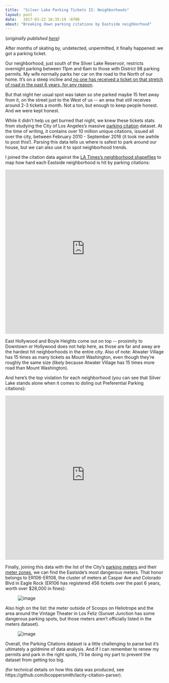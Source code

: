 ```yaml
---
title:  "Silver Lake Parking Tickets II: Neighborhoods"
layout: post
date:   2017-03-22 16:35:19 -0700
about: "Breaking down parking citations by Eastside neighborhood"
---
```

(_originally published [here](http://bencoppersmith.tumblr.com/post/158053422659/silver-lake-parking-tickets-ii-neighborhoods))_

<p>After months of skating by, undetected, unpermitted, it finally happened: we got a parking ticket.<b><br></b></p><p>Our neighborhood, just south of the Silver Lake Reservoir, restricts overnight parking between 11pm and 6am to those with District 98 parking permits. My wife normally parks her car on the road to the North of our home. It’s on a steep incline and<a href="http://bencoppersmith.tumblr.com/post/123842871599/silver-lake-parking-tickets"> no one has received a ticket on that stretch of road in the past 6 years, for any reason</a>.</p><p>But that night her usual spot was taken so she parked maybe 15 feet away from it, on the street just to the West of us -- an area that still receives around 2-3 tickets a month. Not a ton, but enough to keep people honest. And we were kept honest.</p><p>While it didn’t help us get burned that night, we knew these tickets stats from studying the City of Los Angeles’s massive <a href="https://data.lacity.org/A-Well-Run-City/Parking-Citations/wjz9-h9np">parking citation</a> dataset. At the time of writing, it contains over 10 million unique citations, issued all over the city, between February 2010 - September 2016 (it took me awhile to post this!). Parsing this data tells us where is safest to park around our house, but we can also use it to spot neighborhood trends.</p><p>I joined the citation data against the <a href="http://boundaries.latimes.com/sets/">LA Times’s neighborhood shapefiles</a> to map how hard each Eastside neighborhood is hit by parking citations:<br></p><p>
<iframe width="100%" height="520" frameborder="0" src="https://ben-coppersmith.carto.com/viz/2b56be40-ad53-11e6-a2b7-0e3ff518bd15/embed_map"></iframe></p><p>East Hollywood and Boyle Heights come out on top -- proximity to Downtown or Hollywood does not help here, as those are far and away are the hardest hit neighborhoods in the entire city. Also of note: Atwater Village has 15 times as many tickets as Mount Washington, even though they’re roughly the same size (likely because Atwater Village has 15 times more road than Mount Washington).</p><p>And here’s the top violation for each neighborhood (you can see that Silver Lake stands alone when it comes to doling out Preferential Parking citations):</p><p><iframe width="100%" height="520" frameborder="0" src="https://ben-coppersmith.carto.com/viz/71be3590-ad42-11e6-a036-0e05a8b3e3d7/embed_map"></iframe></p><p>Finally, joining this data with the list of the City’s <a href="https://data.lacity.org/A-Well-Run-City/Parking-Meters-Citywide/sijn-eyig">parking meters</a> and their <a href="https://data.lacity.org/A-Well-Run-City/Parking-Meter-Rates-By-Pmz-20160304/tdz8-yt7h">meter zones</a>, we can find the Eastside’s most dangerous meters. That honor belongs to ER106-ER108, the cluster of meters at Caspar Ave and Colorado Blvd in Eagle Rock (ER106 has registered 456 tickets over the past 6 years, worth over $28,000 in fines):</p><figure data-orig-width="3024" data-orig-height="3024" class="tmblr-full"><img src="https://68.media.tumblr.com/71b3302d93113b3cf19b08f7b2ac1c62/tumblr_inline_omdk9aZYzh1tyvck6_540.jpg" alt="image" data-orig-width="3024" data-orig-height="3024"></figure><p>Also high on the list: the meter outside of Scoops on Heliotrope and the area around the Vintage Theater in Los Feliz (Sunset Junction has some dangerous parking spots, but those meters aren’t officially listed in the meters dataset).</p><figure data-orig-width="1238" data-orig-height="420" class="tmblr-full"><img src="https://68.media.tumblr.com/95a22b641c18e8b9fb4319a12bda9523/tumblr_inline_omdkcmtENb1tyvck6_540.png" alt="image" data-orig-width="1238" data-orig-height="420"></figure><p>Overall, the Parking Citations dataset is a little challenging to parse but it’s ultimately a goldmine of data analysis. And if I can remember to renew my permits and park in the right spots, I’ll be doing my part to prevent the dataset from getting too big.</p><p>(for technical details on how this data was produced, see https://github.com/bcoppersmith/lacity-citation-parser).</p>
